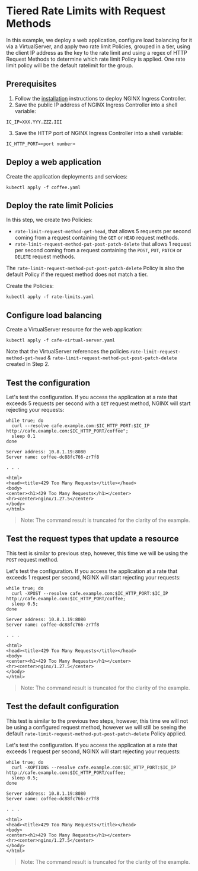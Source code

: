 # Tiered Rate Limits with Request Methods

In this example, we deploy a web application, configure load balancing for it via a VirtualServer, and apply two rate
limit Policies, grouped in a tier, using the client IP address as the key to the rate limit and using a regex of HTTP Request Methods to determine which rate limit Policy is applied.  One rate limit policy will be the default ratelimit for the group.

## Prerequisites

1. Follow the [installation](https://docs.nginx.com/nginx-ingress-controller/installation/installation-with-manifests/)
   instructions to deploy NGINX Ingress Controller.
2. Save the public IP address of NGINX Ingress Controller into a shell variable:

```shell
IC_IP=XXX.YYY.ZZZ.III
```
<!-- markdownlint-disable MD029 -->
3. Save the HTTP port of NGINX Ingress Controller into a shell variable:
<!-- markdownlint-enable MD029 -->
```shell
IC_HTTP_PORT=<port number>
```

## Deploy a web application

Create the application deployments and services:

```shell
kubectl apply -f coffee.yaml
```

## Deploy the rate limit Policies

In this step, we create two Policies:

- `rate-limit-request-method-get-head`, that allows 5 requests per second coming from a request containing the `GET` or `HEAD` request methods.
- `rate-limit-request-method-put-post-patch-delete` that allows 1 request per second coming from a request containing the `POST`, `PUT`, `PATCH` or `DELETE` request methods.

The `rate-limit-request-method-put-post-patch-delete` Policy is also the default Policy if the request method does not match a tier.

Create the Policies:

```shell
kubectl apply -f rate-limits.yaml
```

## Configure load balancing

Create a VirtualServer resource for the web application:

```shell
kubectl apply -f cafe-virtual-server.yaml
```

Note that the VirtualServer references the policies `rate-limit-request-method-get-head` & `rate-limit-request-method-put-post-patch-delete` created in Step 2.

## Test the configuration

Let's test the configuration.  If you access the application at a rate that exceeds 5 requests per second with a `GET` request method, NGINX will
start rejecting your requests:

```shell
while true; do
  curl --resolve cafe.example.com:$IC_HTTP_PORT:$IC_IP http://cafe.example.com:$IC_HTTP_PORT/coffee";
  sleep 0.1
done
```

```text
Server address: 10.8.1.19:8080
Server name: coffee-dc88fc766-zr7f8

. . .

<html>
<head><title>429 Too Many Requests</title></head>
<body>
<center><h1>429 Too Many Requests</h1></center>
<hr><center>nginx/1.27.5</center>
</body>
</html>
```

> Note: The command result is truncated for the clarity of the example.

## Test the request types that update a resource

This test is similar to previous step, however, this time we will be using the `POST` request method.

Let's test the configuration.  If you access the application at a rate that exceeds 1 request per second, NGINX will
start rejecting your requests:

```shell
while true; do 
  curl -XPOST --resolve cafe.example.com:$IC_HTTP_PORT:$IC_IP http://cafe.example.com:$IC_HTTP_PORT/coffee; 
  sleep 0.5;
done
```

```text
Server address: 10.8.1.19:8080
Server name: coffee-dc88fc766-zr7f8

. . .

<html>
<head><title>429 Too Many Requests</title></head>
<body>
<center><h1>429 Too Many Requests</h1></center>
<hr><center>nginx/1.27.5</center>
</body>
</html>
```

> Note: The command result is truncated for the clarity of the example.

## Test the default configuration

This test is similar to the previous two steps, however, this time we will not be using a configured request method, however we
will still be seeing the default `rate-limit-request-method-put-post-patch-delete` Policy applied.

Let's test the configuration.  If you access the application at a rate that exceeds 1 request per second, NGINX will
start rejecting your requests:

```shell
while true; do 
  curl -XOPTIONS --resolve cafe.example.com:$IC_HTTP_PORT:$IC_IP http://cafe.example.com:$IC_HTTP_PORT/coffee; 
  sleep 0.5;
done
```

```text
Server address: 10.8.1.19:8080
Server name: coffee-dc88fc766-zr7f8

. . .

<html>
<head><title>429 Too Many Requests</title></head>
<body>
<center><h1>429 Too Many Requests</h1></center>
<hr><center>nginx/1.27.5</center>
</body>
</html>
```

> Note: The command result is truncated for the clarity of the example.
